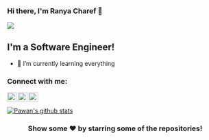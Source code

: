 ### Hi there, I'm Ranya Charef  👋
![](https://komarev.com/ghpvc/?username=ranyacharef)
## I'm a Software Engineer!


- 🌱 I’m currently learning everything 

### Connect with me:


<a href="https://www.linkedin.com/in/mohaned-benmansour">
  <img align="left" alt="Ranya's Linkdein" width="22px" src="https://cdn.jsdelivr.net/npm/simple-icons@v3/icons/linkedin.svg" />
</a>
<a href="https://gitlab.com/mohanedbnmansour">
  <img align="left" alt="Ranya's Github" width="22px" src="https://cdn.jsdelivr.net/npm/simple-icons@v3/icons/gitlab.svg" />
</a>
<a href="https://www.facebook.com/deadlyflourishh">
  <img align="left" alt="Ranya's Facebook" width="22px" src="https://cdn.jsdelivr.net/npm/simple-icons@v3/icons/facebook.svg" />
</a>


<br/>
<br/>

<a href="https://github.com/ranyacharef">
 <img align="center" src="https://github-readme-stats.vercel.app/api?username=ranyacharef&show_icons=true&theme=radical&line_height=27" alt="Pawan's github stats"/>
</a>


<div align="center">

### Show some ❤️ by starring some of the repositories!


<!--
### Hi there 👋
**ranyacharef/ranyacharef** is a ✨ _special_ ✨ repository because its `README.md` (this file) appears on your GitHub profile.

Here are some ideas to get you started:

- 🔭 I’m currently working on ...
- 🌱 I’m currently learning ...
- 👯 I’m looking to collaborate on ...
- 🤔 I’m looking for help with ...
- 💬 Ask me about ...
- 📫 How to reach me: ...
- 😄 Pronouns: ...
- ⚡ Fun fact: ...
-->
